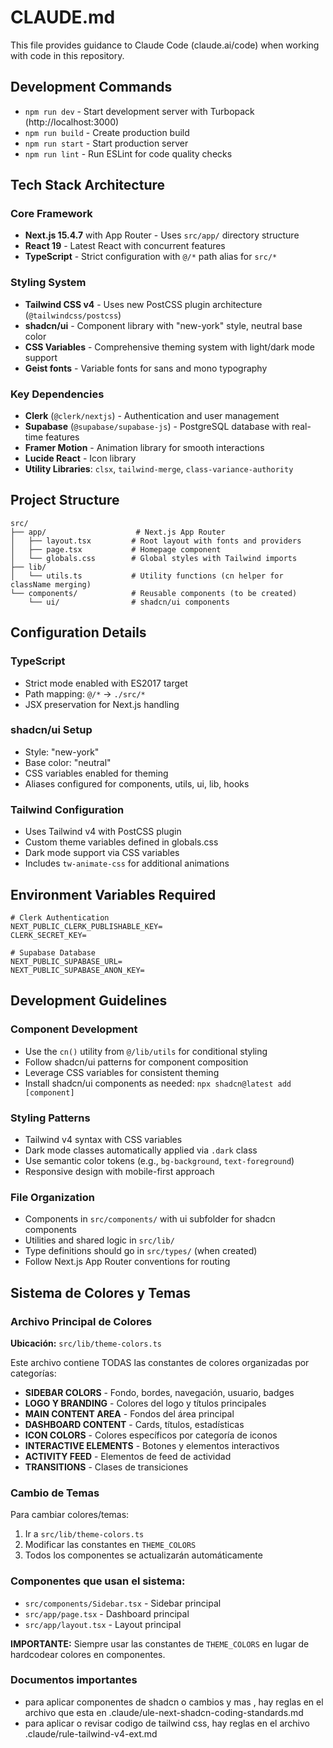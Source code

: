 # CLAUDE.md

This file provides guidance to Claude Code (claude.ai/code) when working with code in this repository.

## Development Commands

- `npm run dev` - Start development server with Turbopack (http://localhost:3000)
- `npm run build` - Create production build
- `npm run start` - Start production server
- `npm run lint` - Run ESLint for code quality checks

## Tech Stack Architecture

### Core Framework
- **Next.js 15.4.7** with App Router - Uses `src/app/` directory structure
- **React 19** - Latest React with concurrent features
- **TypeScript** - Strict configuration with `@/*` path alias for `src/*`

### Styling System
- **Tailwind CSS v4** - Uses new PostCSS plugin architecture (`@tailwindcss/postcss`)
- **shadcn/ui** - Component library with "new-york" style, neutral base color
- **CSS Variables** - Comprehensive theming system with light/dark mode support
- **Geist fonts** - Variable fonts for sans and mono typography

### Key Dependencies
- **Clerk** (`@clerk/nextjs`) - Authentication and user management
- **Supabase** (`@supabase/supabase-js`) - PostgreSQL database with real-time features
- **Framer Motion** - Animation library for smooth interactions
- **Lucide React** - Icon library
- **Utility Libraries**: `clsx`, `tailwind-merge`, `class-variance-authority`

## Project Structure

```
src/
├── app/                    # Next.js App Router
│   ├── layout.tsx         # Root layout with fonts and providers
│   ├── page.tsx           # Homepage component
│   └── globals.css        # Global styles with Tailwind imports
├── lib/
│   └── utils.ts           # Utility functions (cn helper for className merging)
└── components/            # Reusable components (to be created)
    └── ui/                # shadcn/ui components
```

## Configuration Details

### TypeScript
- Strict mode enabled with ES2017 target
- Path mapping: `@/*` → `./src/*`
- JSX preservation for Next.js handling

### shadcn/ui Setup
- Style: "new-york"
- Base color: "neutral" 
- CSS variables enabled for theming
- Aliases configured for components, utils, ui, lib, hooks

### Tailwind Configuration
- Uses Tailwind v4 with PostCSS plugin
- Custom theme variables defined in globals.css
- Dark mode support via CSS variables
- Includes `tw-animate-css` for additional animations

## Environment Variables Required

```env
# Clerk Authentication
NEXT_PUBLIC_CLERK_PUBLISHABLE_KEY=
CLERK_SECRET_KEY=

# Supabase Database
NEXT_PUBLIC_SUPABASE_URL=
NEXT_PUBLIC_SUPABASE_ANON_KEY=
```

## Development Guidelines

### Component Development
- Use the `cn()` utility from `@/lib/utils` for conditional styling
- Follow shadcn/ui patterns for component composition
- Leverage CSS variables for consistent theming
- Install shadcn/ui components as needed: `npx shadcn@latest add [component]`

### Styling Patterns
- Tailwind v4 syntax with CSS variables
- Dark mode classes automatically applied via `.dark` class
- Use semantic color tokens (e.g., `bg-background`, `text-foreground`)
- Responsive design with mobile-first approach

### File Organization
- Components in `src/components/` with ui subfolder for shadcn components
- Utilities and shared logic in `src/lib/`
- Type definitions should go in `src/types/` (when created)
- Follow Next.js App Router conventions for routing

## Sistema de Colores y Temas

### Archivo Principal de Colores
**Ubicación:** `src/lib/theme-colors.ts`

Este archivo contiene TODAS las constantes de colores organizadas por categorías:

- **SIDEBAR COLORS** - Fondo, bordes, navegación, usuario, badges
- **LOGO Y BRANDING** - Colores del logo y títulos principales
- **MAIN CONTENT AREA** - Fondos del área principal
- **DASHBOARD CONTENT** - Cards, títulos, estadísticas 
- **ICON COLORS** - Colores específicos por categoría de iconos
- **INTERACTIVE ELEMENTS** - Botones y elementos interactivos
- **ACTIVITY FEED** - Elementos de feed de actividad
- **TRANSITIONS** - Clases de transiciones

### Cambio de Temas
Para cambiar colores/temas:
1. Ir a `src/lib/theme-colors.ts`
2. Modificar las constantes en `THEME_COLORS`
3. Todos los componentes se actualizarán automáticamente

### Componentes que usan el sistema:
- `src/components/Sidebar.tsx` - Sidebar principal
- `src/app/page.tsx` - Dashboard principal
- `src/app/layout.tsx` - Layout principal

**IMPORTANTE:** Siempre usar las constantes de `THEME_COLORS` en lugar de hardcodear colores en componentes.

### Documentos importantes

- para aplicar componentes de shadcn o cambios y mas , hay reglas en el archivo que esta en .claude/ule-next-shadcn-coding-standards.md
- para aplicar o revisar codigo de tailwind css, hay reglas en el archivo .claude/rule-tailwind-v4-ext.md

